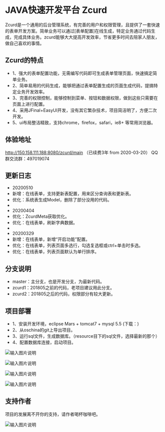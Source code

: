 JAVA快速开发平台 Zcurd
===============
Zcurd是一个通用的后台管理系统，有完善的用户和权限管理，且提供了一套快速的表单开发方案。简单业务可以通过[表单配置]在线生成，特定业务通过代码生成，完成具体业务。zcurd能够大大提高开发效率，节省更多时间去陪家人朋友，做自己喜欢的事情。

Zcurd的特点
-----------------------------------
* 1、强大的表单配置功能，无需编写代码即可生成表单管理页面，快速搞定简单业务。
* 2、简单易用的代码生成，能够把通过表单配置生成的页面生成代码，提搞特定业务开发效率。
* 3、完善的权限控制，能够控制到菜单、按钮和数据权限，做到这些只需要在页面上进行配置。
* 4、采用JFinal+EasyUI开发，没有其它繁杂技术，项目简洁明了，方便二次开发。
* 5、ui布局整洁精致，支持chrome，firefox，safari，ie8+ 等常用浏览器。

体验地址
-----------------------------------
http://150.158.111.188:8080/zcurd/main （已续费3年 from 2020-03-20）
QQ群交流群：497019074

更新日志
-----------------------------------
* 20200510
* 新增：在线表单，支持更新表配置，用来区分查询表和更新表。
* 优化：系统表生成Model，删除了部分没用的代码。
* 
* 20200404
* 优化：ZcurdMeta获取优化。
* 优化：在线表单，刷新字典数据。
* 
* 20200329
* 新增：在线表单，新增“开启功能”配置。
* 优化：在线表单，列表页面多选行，勾选复选框或ctrl+单击时多选。
* 优化：在线表单，列表页面默认为单行排序。

分支说明
-----------------------------------
* master：主分支，也是开发分支，为最新代码。
* zcurd1：201805之前的代码，老项目建议用此分支。
* zcurd2：201805之后的代码，权限部分有较大更新。

项目部署
-----------------------------------
* 1、安装开发环境，eclipse Mars + tomcat7 + mysql 5.5 (下载：)
* 2、从oschina的git上导出项目。
* 3、运行sql文件，生成数据库。（resource目下的sql文件，选择最新的那个）
* 4、配置数据库连接，启动项目。

![输入图片说明](http://git.oschina.net/uploads/images/2016/0910/174856_5b656530_487886.png "表单配置")

![输入图片说明](http://git.oschina.net/uploads/images/2016/0910/174920_b9f9a7c3_487886.png "编辑表单")

![输入图片说明](http://git.oschina.net/uploads/images/2016/0910/175001_14e96f48_487886.png "权限管理")

![输入图片说明](http://git.oschina.net/uploads/images/2016/0910/175049_6eff2e26_487886.png "编辑菜单")

支持作者
-----------------------------------
项目的发展离不开你的支持，请作者喝杯咖啡吧。 

![输入图片说明](http://git.oschina.net/uploads/images/2016/0914/152628_76321dca_487886.png "在这里输入图片标题")